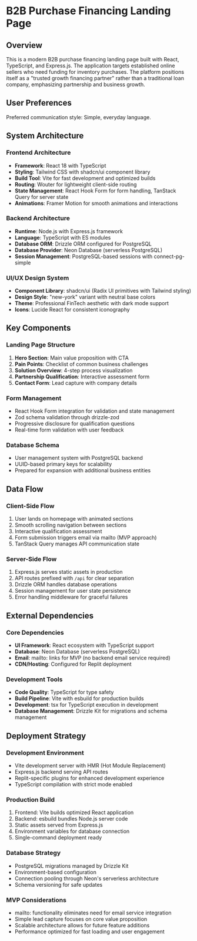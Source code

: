 # B2B Purchase Financing Landing Page

## Overview

This is a modern B2B purchase financing landing page built with React, TypeScript, and Express.js. The application targets established online sellers who need funding for inventory purchases. The platform positions itself as a "trusted growth financing partner" rather than a traditional loan company, emphasizing partnership and business growth.

## User Preferences

Preferred communication style: Simple, everyday language.

## System Architecture

### Frontend Architecture
- **Framework**: React 18 with TypeScript
- **Styling**: Tailwind CSS with shadcn/ui component library
- **Build Tool**: Vite for fast development and optimized builds
- **Routing**: Wouter for lightweight client-side routing
- **State Management**: React Hook Form for form handling, TanStack Query for server state
- **Animations**: Framer Motion for smooth animations and interactions

### Backend Architecture
- **Runtime**: Node.js with Express.js framework
- **Language**: TypeScript with ES modules
- **Database ORM**: Drizzle ORM configured for PostgreSQL
- **Database Provider**: Neon Database (serverless PostgreSQL)
- **Session Management**: PostgreSQL-based sessions with connect-pg-simple

### UI/UX Design System
- **Component Library**: shadcn/ui (Radix UI primitives with Tailwind styling)
- **Design Style**: "new-york" variant with neutral base colors
- **Theme**: Professional FinTech aesthetic with dark mode support
- **Icons**: Lucide React for consistent iconography

## Key Components

### Landing Page Structure
1. **Hero Section**: Main value proposition with CTA
2. **Pain Points**: Checklist of common business challenges
3. **Solution Overview**: 4-step process visualization
4. **Partnership Qualification**: Interactive assessment form
5. **Contact Form**: Lead capture with company details

### Form Management
- React Hook Form integration for validation and state management
- Zod schema validation through drizzle-zod
- Progressive disclosure for qualification questions
- Real-time form validation with user feedback

### Database Schema
- User management system with PostgreSQL backend
- UUID-based primary keys for scalability
- Prepared for expansion with additional business entities

## Data Flow

### Client-Side Flow
1. User lands on homepage with animated sections
2. Smooth scrolling navigation between sections
3. Interactive qualification assessment
4. Form submission triggers email via mailto (MVP approach)
5. TanStack Query manages API communication state

### Server-Side Flow
1. Express.js serves static assets in production
2. API routes prefixed with `/api` for clear separation
3. Drizzle ORM handles database operations
4. Session management for user state persistence
5. Error handling middleware for graceful failures

## External Dependencies

### Core Dependencies
- **UI Framework**: React ecosystem with TypeScript support
- **Database**: Neon Database (serverless PostgreSQL)
- **Email**: mailto: links for MVP (no backend email service required)
- **CDN/Hosting**: Configured for Replit deployment

### Development Tools
- **Code Quality**: TypeScript for type safety
- **Build Pipeline**: Vite with esbuild for production builds
- **Development**: tsx for TypeScript execution in development
- **Database Management**: Drizzle Kit for migrations and schema management

## Deployment Strategy

### Development Environment
- Vite development server with HMR (Hot Module Replacement)
- Express.js backend serving API routes
- Replit-specific plugins for enhanced development experience
- TypeScript compilation with strict mode enabled

### Production Build
1. Frontend: Vite builds optimized React application
2. Backend: esbuild bundles Node.js server code
3. Static assets served from Express.js
4. Environment variables for database connection
5. Single-command deployment ready

### Database Strategy
- PostgreSQL migrations managed by Drizzle Kit
- Environment-based configuration
- Connection pooling through Neon's serverless architecture
- Schema versioning for safe updates

### MVP Considerations
- mailto: functionality eliminates need for email service integration
- Simple lead capture focuses on core value proposition
- Scalable architecture allows for future feature additions
- Performance optimized for fast loading and user engagement